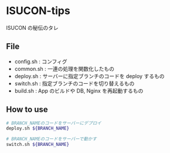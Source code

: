 # ISUCON-tips

ISUCON の秘伝のタレ

## File

- config.sh : コンフィグ
- common.sh : 一連の処理を関数化したもの
- deploy.sh : サーバーに指定ブランチのコードを deploy するもの
- switch.sh : 指定ブランチのコードを切り替えるもの
- build.sh : App のビルドや DB, Nginx を再起動するもの

## How to use

```bash
# BRANCH_NAMEのコードをサーバーにデプロイ
deploy.sh ${BRANCH_NAME}

# BRANCH_NAMEのコードをサーバーで動かす
switch.sh ${BRANCH_NAME}
```
